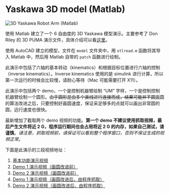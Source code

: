 Yaskawa 3D model (Matlab)
===============

![3D Yaskawa Robot Arm (Matlab)](https://lh3.googleusercontent.com/-ty3uhBgoYjY/UpL6TaePauI/AAAAAAAABX4/l2egtnPhFfA/s720/%25E5%25B1%258F%25E5%25B9%2595%25E5%25BF%25AB%25E7%2585%25A7%25202013-11-25%2520%25E4%25B8%258B%25E5%258D%25883.19.34.png)

使用 Matlab 建立了一个 6 自由度的 3D Yaskawa 模型演示。主要参考了 Don Riley 的 3D PUMA 演示文件，具体介绍可以看[这里](http://pikipity.github.io/blog/3d-puma-demo.html)。

使用 AutoCAD 建立的模型，文件在 ```model``` 文件夹中，用 ```stlread.m``` 函数将其导入 Matlab 中，然后用 Matlab 自带的 ```patch``` 函数进行绘制。

此演示中包括了六轴的基本转动（kinematics）和根据目标位置进行六轴的控制（inverse kinematics）。Inverse kinematics 使用的是 simulink 进行计算，所以第一次运行的时候会比较慢，请耐心等待（Mac 可能需要打开 X11）。

此演示中包括两个 demo，一个是控制机器臂绘制 “UM” 字样，一个是控制控制机器臂绘制一个圆形。~~由于圆形是由多个直线进行连接而成，结果可能并不圆~~画圆的算法改进之后，只要控制好画圆速度，保证采足够多的点就可以画出非常圆的圆，远行速度也很快。

最新增加了截取两个 demo 视频的功能。**第一个 demo 不建议使用抓取视频，最后产生文件将近 2 G，程序运行期间也会占用将近 2 G 的内存，如果自己测试，请谨慎**。*请注意，抓取视频前，请保证可以看到整个程序窗口，否则不保证生成的视频正常*。

下面是此演示的三段视频地址：

1. [基本功能演示视频](http://v.youku.com/v_show/id_XNjM5NTA3ODgw.html?f=20972771)
2. [Demo 1 演示视频（画圆改进前）](http://v.youku.com/v_show/id_XNjM5NTA4Mjk2.html?f=20972771)
3. [Demo 2 演示视频（画圆改进前）](http://v.youku.com/v_show/id_XNjM5NTA4NDY0.html?f=20972771)
4. [Demo 1 演示视频（画圆改进后，由程序抓取）](http://v.youku.com/v_show/id_XNjQ0OTM4NTg0.html)
3. [Demo 2 演示视频（画圆改进后，由程序抓取）](http://v.youku.com/v_show/id_XNjQ0OTA2NjEy.html)
